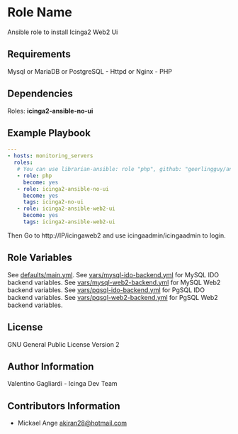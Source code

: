 Role Name
=========

Ansible role to install Icinga2 Web2 Ui

Requirements
------------

Mysql or MariaDB or PostgreSQL - Httpd or Nginx - PHP

Dependencies
------------

Roles: **icinga2-ansible-no-ui**

Example Playbook
----------------

```yaml
---
- hosts: monitoring_servers
  roles:
   # You can use librarian-ansible: role "php", github: "geerlingguy/ansible-role-php"
   - role: php
     become: yes
   - role: icinga2-ansible-no-ui
     become: yes
     tags: icinga2-no-ui
   - role: icinga2-ansible-web2-ui
     become: yes
     tags: icinga2-ansible-web2-ui

```

Then Go to http://IP/icingaweb2 and use icingaadmin/icingaadmin to login.

Role Variables
--------------

See [defaults/main.yml](defaults/main.yml).
See [vars/mysql-ido-backend.yml](vars/mysql-ido-backend.yml) for MySQL IDO backend variables.
See [vars/mysql-web2-backend.yml](vars/mysql-web2-backend.yml) for MySQL Web2 backend variables.
See [vars/pqsql-ido-backend.yml](vars/pqsql-ido-backend.yml) for PgSQL IDO backend variables.
See [vars/pqsql-web2-backend.yml](vars/pqsql-web2-backend.yml) for PgSQL Web2 backend variables.

License
-------

GNU General Public License Version 2

Author Information
------------------

Valentino Gagliardi - Icinga Dev Team

Contributors Information
------------------------

* Mickael Ange <akiran28@hotmail.com>
